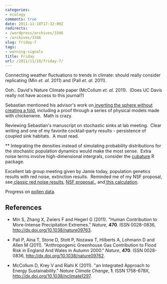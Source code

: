 ```yaml
---
categories:
- ecology
comments: true
date: 2011-11-18T17:32:00Z
redirects:
- /wordpress/archives/3346
- /archives/3346
slug: friday-7
tags:
- warning-signals
title: Friday
url: /2011/11/18/friday-7/
---
```


Connecting weather fluctuations to trends in climate: should really consider replicating (Min _et. al._ 2011) and (Pall _et. al._ 2011).

Ooh.. David's Nature Climate paper (McCollum _et. al._ 2011).  (Does UC Davis really not have access to this journal?)

Sebastian mentioned his advisor's work on[ inverting the sphere without creating a fold](http://www.youtube.com/watch?v=R_w4HYXuo9M), including a proof through a series of physical models made with chickenwire.  Math is crazy.

Reviewing Sebastian's manuscript on stochastic sinks at lab meeting.  Clear writing and one of my favorite cocktail-party results - persistence of coupled sink habitats.  A must read.

** Integrating the densities instead of simulating probability distributions for the stochastic population dynamics would make the most sense.  Extra noise terms involve high-dimensional intergrals, consider the [cubature](http://ab-initio.mit.edu/wiki/index.php/Cubature) R package.

Excellent lab group meeting given by Jamie today, population genetics results with red noise, extinction results.  Reminded me of my NSF proposal, see[ classic red noise results](http://www.carlboettiger.info/archives/2699), [NSF proposal.](http://www.carlboettiger.info/ajaxplorer/public/a048f2146403c451d9d4e6de8db2b038.php), and[ this calculation](http://www.carlboettiger.info/archives/3135).

Progress on [pollen data](ftp://ftp.ncdc.noaa.gov/pub/data/paleo/pollen/readme_pollen.txt).

## References


- Min S, Zhang X, Zwiers F and Hegerl G (2011).
"Human Contribution to More-Intense Precipitation Extremes."
*Nature*, **470**.
ISSN 0028-0836, <a href="http://dx.doi.org/10.1038/nature09763">http://dx.doi.org/10.1038/nature09763</a>.

- Pall P, Aina T, Stone D, Stott P, Nozawa T, Hilberts A, Lohmann D and Allen M (2011).
"Anthropogenic Greenhouse Gas Contribution to Flood Risk in England And Wales in Autumn 2000."
*Nature*, **470**.
ISSN 0028-0836, <a href="http://dx.doi.org/10.1038/nature09762">http://dx.doi.org/10.1038/nature09762</a>.

- McCollum D, Krey V and Riahi K (2011).
"an Integrated Approach to Energy Sustainability."
*Nature Climate Change*, **1**.
ISSN 1758-678X, <a href="http://dx.doi.org/10.1038/nclimate1297">http://dx.doi.org/10.1038/nclimate1297</a>.

